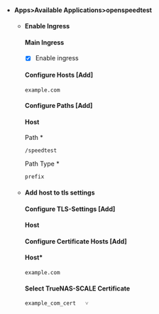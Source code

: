- #### Apps>Available Applications>openspeedtest
  - #### Enable Ingress
    #### Main Ingress
    - [x] Enable ingress

    #### Configure Hosts [Add]
    ```
    example.com
    ```
    #### Configure Paths   [Add]
    #### Host
    Path *
    ```
    /speedtest
    ```
    
    Path Type *
    ```
    prefix
    
  - #### Add host to tls settings
    #### Configure TLS-Settings   [Add]
    #### Host
    #### Configure Certificate Hosts [Add]
    #### Host*
    ```
    example.com
    ```
    #### Select TrueNAS-SCALE Certificate
    ```
    example_com_cert   ˅
    ```
